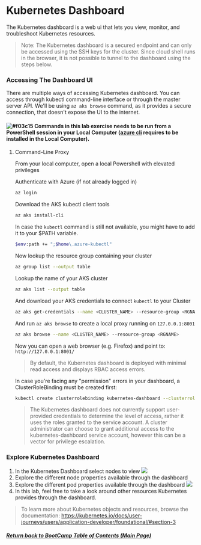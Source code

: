 # Kubernetes Dashboard

The Kubernetes dashboard is a web ui that lets you view, monitor, and troubleshoot Kubernetes resources. 

> Note: The Kubernetes dashboard is a secured endpoint and can only be accessed using the SSH keys for the cluster. Since cloud shell runs in the browser, it is not possible to tunnel to the dashboard using the steps below.

### Accessing The Dashboard UI

There are multiple ways of accessing Kubernetes dashboard. You can access through kubectl command-line interface or through the master server API. We'll be using `az aks browse` command, as it provides a secure connection, that doesn't expose the UI to the internet.

#### ![#f03c15](https://placehold.it/15/f03c15/000000?text=+) Commands in this lab exercise needs to be run from a PowerShell session in your Local Computer ([azure cli](https://docs.microsoft.com/en-us/cli/azure/install-azure-cli-windows?view=azure-cli-latest) requires to be installed in the Local Computer).

1. Command-Line Proxy
   
   From your local computer, open a local Powershell with elevated privileges
   
   Authenticate with Azure (if not already logged in)
   ```bash
   az login
   ``` 
   
   Download the AKS kubectl client tools
   
   ```bash
   az aks install-cli
   ```
   
    In case the `kubectl` command is still not available, you might have to add it to your $PATH variable.
    
    ```bash
    $env:path += ";$home\.azure-kubectl"
    ```
    
    Now lookup the resource group containing your cluster
    ```bash
    az group list --output table
    ```
    
    Lookup the name of your AKS cluster
    ```bash
    az aks list --output table
    ```
    
    And download your AKS credentials to connect `kubectl` to your Cluster
    
    ```bash
    az aks get-credentials --name <CLUSTER_NAME> --resource-group <RGNAME>
    ``` 
    
    And run `az aks browse` to create a local proxy running on `127.0.0.1:8001`
    ```bash
    az aks browse --name <CLUSTER_NAME> --resource-group <RGNAME>
    ```

    Now you can open a web browser (e.g. Firefox) and point to: `http://127.0.0.1:8001/`

    > By default, the Kubernetes dashboard is deployed with minimal read access and displays RBAC access errors.
    
    In case you're facing any "permission" errors in your dashboard, a ClusterRoleBinding must be created first:

    ```bash
    kubectl create clusterrolebinding kubernetes-dashboard --clusterrole=cluster-admin --serviceaccount=kube-system:kubernetes-dashboard
    ```

    > The Kubernetes dashboard does not currently support user-provided credentials to determine the level of access, rather it uses the roles granted to the service account. A cluster administrator can choose to grant additional access to the kubernetes-dashboard service account, however this can be a vector for privilege escalation.

### Explore Kubernetes Dashboard

1. In the Kubernetes Dashboard select nodes to view
![](img/ui_nodes.png)
2. Explore the different node properties available through the dashboard
3. Explore the different pod properties available through the dashboard ![](img/ui_pods.png)
4. In this lab, feel free to take a look around other resources Kubernetes provides through the dashboard.

> To learn more about Kubernetes objects and resources, browse the documentation: <https://kubernetes.io/docs/user-journeys/users/application-developer/foundational/#section-3>


   ##### [Return back to BootCamp Table of Contents (Main Page)](/README.md)
